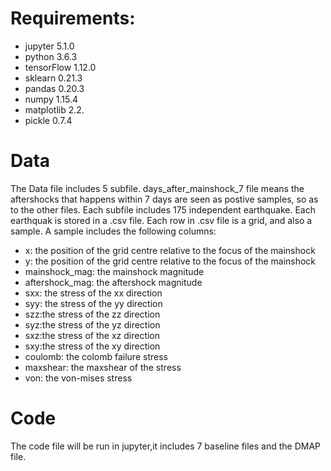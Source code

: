 # Requirements:
* jupyter 5.1.0
* python 3.6.3
* tensorFlow 1.12.0
* sklearn 0.21.3
* pandas 0.20.3
* numpy 1.15.4
* matplotlib 2.2.
* pickle 0.7.4


# Data
The Data file includes 5 subfile. days_after_mainshock_7 file means the aftershocks that happens within 7 days are seen as postive samples, so as to the other files. Each subfile includes 175 independent earthquake. Each earthquak is stored in a .csv file. Each row in .csv file is a grid, and also a sample. A sample includes the following columns:
* x: the position of the grid centre relative to the focus of the mainshock
* y: the position of the grid centre relative to the focus of the mainshock
* mainshock_mag: the mainshock magnitude
* aftershock_mag: the aftershock magnitude 	
* sxx: the stress of the xx direction
* syy: the stress of the yy direction	
* szz:the stress of the zz direction	
* syz:the stress of the yz direction	
* sxz:the stress of the xz direction	
* sxy:the stress of the xy direction	
* coulomb: the colomb failure stress	
* maxshear: the maxshear of the stress	
* von: the von-mises stress

# Code
The code file will be run in jupyter,it includes 7 baseline files and the DMAP file.


